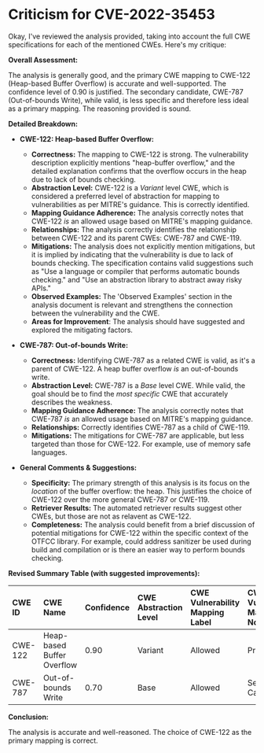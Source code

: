 # Criticism for CVE-2022-35453

Okay, I've reviewed the analysis provided, taking into account the full CWE specifications for each of the mentioned CWEs. Here's my critique:

**Overall Assessment:**

The analysis is generally good, and the primary CWE mapping to CWE-122 (Heap-based Buffer Overflow) is accurate and well-supported. The confidence level of 0.90 is justified. The secondary candidate, CWE-787 (Out-of-bounds Write), while valid, is less specific and therefore less ideal as a primary mapping. The reasoning provided is sound.

**Detailed Breakdown:**

*   **CWE-122: Heap-based Buffer Overflow:**
    *   **Correctness:**  The mapping to CWE-122 is strong. The vulnerability description explicitly mentions "heap-buffer overflow," and the detailed explanation confirms that the overflow occurs in the heap due to lack of bounds checking.
    *   **Abstraction Level:** CWE-122 is a *Variant* level CWE, which is considered a preferred level of abstraction for mapping to vulnerabilities as per MITRE's guidance.  This is correctly identified.
    *   **Mapping Guidance Adherence:** The analysis correctly notes that CWE-122 *is* an allowed usage based on MITRE's mapping guidance.
    *   **Relationships:** The analysis correctly identifies the relationship between CWE-122 and its parent CWEs: CWE-787 and CWE-119.
    *   **Mitigations:** The analysis does not explicitly mention mitigations, but it is implied by indicating that the vulnerability is due to lack of bounds checking. The specification contains valid suggestions such as "Use a language or compiler that performs automatic bounds checking." and "Use an abstraction library to abstract away risky APIs."
    *   **Observed Examples:** The 'Observed Examples' section in the analysis document is relevant and strengthens the connection between the vulnerability and the CWE.
    *   **Areas for Improvement**: The analysis should have suggested and explored the mitigating factors.

*   **CWE-787: Out-of-bounds Write:**
    *   **Correctness:** Identifying CWE-787 as a related CWE is valid, as it's a parent of CWE-122.  A heap buffer overflow *is* an out-of-bounds write.
    *   **Abstraction Level:** CWE-787 is a *Base* level CWE. While valid, the goal should be to find the *most specific* CWE that accurately describes the weakness.
    *   **Mapping Guidance Adherence:** The analysis correctly notes that CWE-787 *is* an allowed usage based on MITRE's mapping guidance.
    *   **Relationships:** Correctly identifies CWE-787 as a child of CWE-119.
    *   **Mitigations:** The mitigations for CWE-787 are applicable, but less targeted than those for CWE-122. For example, use of memory safe languages.

*   **General Comments & Suggestions:**

    *   **Specificity:** The primary strength of this analysis is its focus on the *location* of the buffer overflow: the heap. This justifies the choice of CWE-122 over the more general CWE-787 or CWE-119.
    *   **Retriever Results:** The automated retriever results suggest other CWEs, but those are not as relavent as CWE-122.
    *   **Completeness:** The analysis could benefit from a brief discussion of potential mitigations for CWE-122 within the specific context of the OTFCC library.  For example, could address sanitizer be used during build and compilation or is there an easier way to perform bounds checking.

**Revised Summary Table (with suggested improvements):**

| CWE ID  | CWE Name                       | Confidence | CWE Abstraction Level | CWE Vulnerability Mapping Label | CWE-Vulnerability Mapping Notes |
| :-------- | :----------------------------- | :--------- | :-------------------- | :------------------------------ | :------------------------------ |
| CWE-122 | Heap-based Buffer Overflow | 0.90       | Variant               | Allowed                         | Primary CWE |
| CWE-787 | Out-of-bounds Write | 0.70       | Base               | Allowed                         | Secondary Candidate  |

**Conclusion:**

The analysis is accurate and well-reasoned. The choice of CWE-122 as the primary mapping is correct.